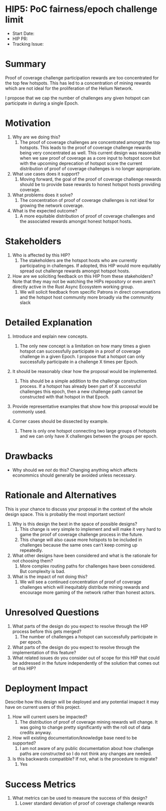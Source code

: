 # HIP5: PoC fairness/epoch challenge limit

- Start Date: <!-- 2020-05-13 -->
- HIP PR: <!-- leave this empty -->
- Tracking Issue: <!-- leave this empty -->

# Summary

Proof of coverage challenge participation rewards are too concentrated for the top few hotspots. This has led to a concentration of mining rewards which are not ideal for the proliferation of the Helium Network.

I propose that we cap the number of challenges any given hotspot can participate in during a single Epoch.

# Motivation

1. Why are we doing this?
    1. The proof of coverage challenges are concentrated amongst the top hotspots. This leads to the proof of coverage challenge rewards being very concentrated as well. This current design was reasonable when we saw proof of coverage as a core input to hotspot score but with the upcoming deprecation of hotspot score the current distribution of proof of coverage challenges is no longer appropriate.
2. What use cases does it support?
    1. Moving forward, the goal of the proof of coverage challenge rewards should be to provide base rewards to honest hotspot hosts providing coverage.
3. What problems does it solve?
    1. The concentration of proof of coverage challenges is not ideal for growing the network coverage.
4. What is the expected outcome?
    1. A more equitable distribution of proof of coverage challenges and the associated rewards amongst honest hotspot hosts.

# Stakeholders

1. Who is affected by this HIP?
    1. The stakeholders are the hotspot hosts who are currently participating in challenges. If adopted, this HIP would more equitably spread out challenge rewards amongst hotspot hosts.
2. How are we soliciting feedback on this HIP from these stakeholders? Note that they may not be watching the HIPs repository or even aren't directly active in the Rust Async Ecosystem working group.
    1. We will solicit feedback from specific Patrons in direct conversations and the hotspot host community more broadly via the community slack

# Detailed Explanation

1. Introduce and explain new concepts.
    1. The only new concept is a limitation on how many times a given hotspot can successfully participate in a proof of coverage challenge in a given Epoch. I propose that a hotspot can only successfully participate in a challenge X times per Epoch.
2. It should be reasonably clear how the proposal would be implemented.
    1. This should be a simple addition to the challenge construction process. If a hotspot has already been part of X successful challenges this epoch, then a new challenge path cannot be constructed with that hotspot in that Epoch.
3. Provide representative examples that show how this proposal would be commonly used.

4. Corner cases should be dissected by example.
    1. There is only one hotspot connecting two large groups of hotspots and we can only have X challenges between the groups per epoch.

# Drawbacks

- Why should we *not* do this?
Changing anything which affects econommics should generally be avoided unless necessary.

# Rationale and Alternatives

This is your chance to discuss your proposal in the context of the whole design
space. This is probably the most important section!

1. Why is this design the best in the space of possible designs?
    1. This change is very simple to implement and will make it very hard to game the proof of coverage challenge process in the future.
    2. This change will also cause more hotspots to be included in challenges because the same ones can’t keep coming up repeatedly.
2. What other designs have been considered and what is the rationale for not choosing them?
    1. More complex routing paths for challenges have been considered. But complexity is bad.
3. What is the impact of not doing this?
    1. We will see a continued concentration of proof of coverage challenges which will inequitably distribute mining rewards and encourage more gaming of the network rather than honest actors.

# Unresolved Questions

1. What parts of the design do you expect to resolve through the HIP process before this gets merged?
    1. The number of challenges a hotspot can successfully participate in per epoch.
2. What parts of the design do you expect to resolve through the implementation of this feature?
3. What related issues do you consider out of scope for this HIP that could be addressed in the future independently of the solution that comes out of this HIP?

# Deployment Impact

Describe how this design will be deployed and any potential imapact it may have on
current users of this project.

1. How will current users be impacted?
    1. The distribution of proof of coverage mining rewards will change. It was going to change pretty significantly with the roll out of data credits anyway.
2. How will existing documentation/knowledge base need to be supported?
    1. I am not aware of any public documentation about how challenge paths are constructed so I do not think any changes are needed.
3. Is this backwards compatible? If not, what is the procedure to migrate?
    1. Yes

# Success Metrics

1. What metrics can be used to measure the success of this design?
    1. Lower standard deviation of proof of coverage challenge rewards
